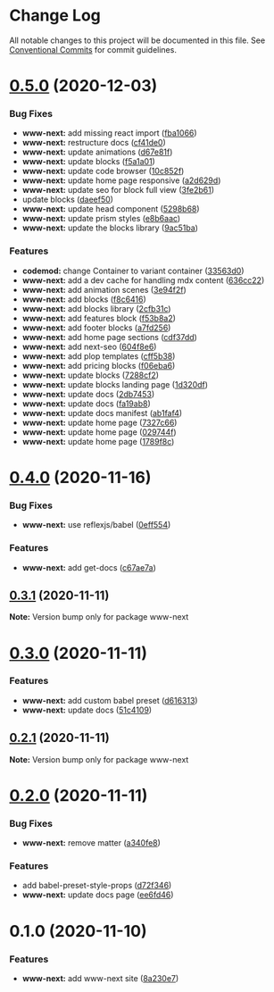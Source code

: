 # Change Log

All notable changes to this project will be documented in this file.
See [Conventional Commits](https://conventionalcommits.org) for commit guidelines.

# [0.5.0](https://github.com/reflexjs/reflex/compare/www-next@0.4.0...www-next@0.5.0) (2020-12-03)


### Bug Fixes

* **www-next:** add missing react import ([fba1066](https://github.com/reflexjs/reflex/commit/fba10669306778f69705666779e6257d23e460f6))
* **www-next:** restructure docs ([cf41de0](https://github.com/reflexjs/reflex/commit/cf41de06cf51e57cb162eaa959100dcb98526c3c))
* **www-next:** update animations ([d67e81f](https://github.com/reflexjs/reflex/commit/d67e81ff04535b1ee7b370988c025fa8042052e1))
* **www-next:** update blocks ([f5a1a01](https://github.com/reflexjs/reflex/commit/f5a1a010feb0f9284d780bfa6ad948ec2704563d))
* **www-next:** update code browser ([10c852f](https://github.com/reflexjs/reflex/commit/10c852f89528c380708d5dee67d83ed3d0c9ec77))
* **www-next:** update home page responsive ([a2d629d](https://github.com/reflexjs/reflex/commit/a2d629d61a246427917f553a0e0bd55810f9d64a))
* **www-next:** update seo for block full view ([3fe2b61](https://github.com/reflexjs/reflex/commit/3fe2b6101492c863e97e6d5cc5d3e9ae14debd70))
* update blocks ([daeef50](https://github.com/reflexjs/reflex/commit/daeef504ab568e98b42047159abb1fe6362f84b6))
* **www-next:** update head component ([5298b68](https://github.com/reflexjs/reflex/commit/5298b68c58d731276c6efb6484c72c934cab95d7))
* **www-next:** update prism styles ([e8b6aac](https://github.com/reflexjs/reflex/commit/e8b6aaceedb219aa3c71dac21f6bb31091f9d4c4))
* **www-next:** update the blocks library ([9ac51ba](https://github.com/reflexjs/reflex/commit/9ac51ba95ad1f9626cde9e1e54e622d8ed4a32ad))


### Features

* **codemod:** change Container to variant container ([33563d0](https://github.com/reflexjs/reflex/commit/33563d06087a2c7762a6b26027ef9677acc579c3))
* **www-next:** add a dev cache for handling mdx content ([636cc22](https://github.com/reflexjs/reflex/commit/636cc226666bf223fd256d98532c4ce255d99608))
* **www-next:** add animation scenes ([3e94f2f](https://github.com/reflexjs/reflex/commit/3e94f2f6d9f852e006c5453ce0043d59953e0f5b))
* **www-next:** add blocks ([f8c6416](https://github.com/reflexjs/reflex/commit/f8c64168b1752a003273cf975818e4f181119590))
* **www-next:** add blocks library ([2cfb31c](https://github.com/reflexjs/reflex/commit/2cfb31c36941f1b7f1880f665f33afd208f2189c))
* **www-next:** add features block ([f53b8a2](https://github.com/reflexjs/reflex/commit/f53b8a2a4849fa259a15213a0da0b49425eebb45))
* **www-next:** add footer blocks ([a7fd256](https://github.com/reflexjs/reflex/commit/a7fd2562feb3c1fba9ef43f91ed3380059b9482d))
* **www-next:** add home page sections ([cdf37dd](https://github.com/reflexjs/reflex/commit/cdf37dd75262fb93228a7c9277cebc8b239bb022))
* **www-next:** add next-seo ([604f8e6](https://github.com/reflexjs/reflex/commit/604f8e65d017435a50bb0800839a08948de1b83b))
* **www-next:** add plop templates ([cff5b38](https://github.com/reflexjs/reflex/commit/cff5b38e7ddff37b2d1596e436341d9657e94980))
* **www-next:** add pricing blocks ([f06eba6](https://github.com/reflexjs/reflex/commit/f06eba67905ba5a8b4dc6b002dc1f2cf112fbdd1))
* **www-next:** update blocks ([7288cf2](https://github.com/reflexjs/reflex/commit/7288cf21c19f2d63915a76cc15d380181d89fe58))
* **www-next:** update blocks landing page ([1d320df](https://github.com/reflexjs/reflex/commit/1d320dfd7c45478e6a28c07166a396ab069fa0b0))
* **www-next:** update docs ([2db7453](https://github.com/reflexjs/reflex/commit/2db7453b78e345d93fab380562525a27fc20f52f))
* **www-next:** update docs ([fa19ab8](https://github.com/reflexjs/reflex/commit/fa19ab87946b46653567d7dc9822098106115230))
* **www-next:** update docs manifest ([ab1faf4](https://github.com/reflexjs/reflex/commit/ab1faf415478dd38092afd006084284599eade02))
* **www-next:** update home page ([7327c66](https://github.com/reflexjs/reflex/commit/7327c660c44de01cbb7d7dc629a6b15274b59184))
* **www-next:** update home page ([029744f](https://github.com/reflexjs/reflex/commit/029744f683d3532c617e40b6e7afc73ebc04464a))
* **www-next:** update home page ([1789f8c](https://github.com/reflexjs/reflex/commit/1789f8c00dd58037fafb203e93bf79c1734de092))





# [0.4.0](https://github.com/reflexjs/reflex/compare/www-next@0.3.1...www-next@0.4.0) (2020-11-16)


### Bug Fixes

* **www-next:** use reflexjs/babel ([0eff554](https://github.com/reflexjs/reflex/commit/0eff554878af351e1406114941af3a06e7d441f5))


### Features

* **www-next:** add get-docs ([c67ae7a](https://github.com/reflexjs/reflex/commit/c67ae7ae050ebb9b04f8b0a4d5c376c06f25cd23))





## [0.3.1](https://github.com/reflexjs/reflex/compare/www-next@0.3.0...www-next@0.3.1) (2020-11-11)

**Note:** Version bump only for package www-next





# [0.3.0](https://github.com/reflexjs/reflex/compare/www-next@0.2.1...www-next@0.3.0) (2020-11-11)


### Features

* **www-next:** add custom babel preset ([d616313](https://github.com/reflexjs/reflex/commit/d616313a03c471488d076e65418f11ad3a6ee22c))
* **www-next:** update docs ([51c4109](https://github.com/reflexjs/reflex/commit/51c4109c553f2d330cc65a1b237021b8a2e010fe))





## [0.2.1](https://github.com/reflexjs/reflex/compare/www-next@0.2.0...www-next@0.2.1) (2020-11-11)

**Note:** Version bump only for package www-next





# [0.2.0](https://github.com/reflexjs/reflex/compare/www-next@0.1.0...www-next@0.2.0) (2020-11-11)


### Bug Fixes

* **www-next:** remove matter ([a340fe8](https://github.com/reflexjs/reflex/commit/a340fe8ee7f26a1603af8800972ed74cb04e1a50))


### Features

* add babel-preset-style-props ([d72f346](https://github.com/reflexjs/reflex/commit/d72f3462941f4bcdecf870a80ba5d165fc5ea168))
* **www-next:** update docs page ([ee6fd46](https://github.com/reflexjs/reflex/commit/ee6fd46232e29207482bff974aef9f161aeb8cdd))





# 0.1.0 (2020-11-10)


### Features

* **www-next:** add www-next site ([8a230e7](https://github.com/reflexjs/reflex/commit/8a230e7e43d1bb6a25c7332501547ee0f9eea080))
